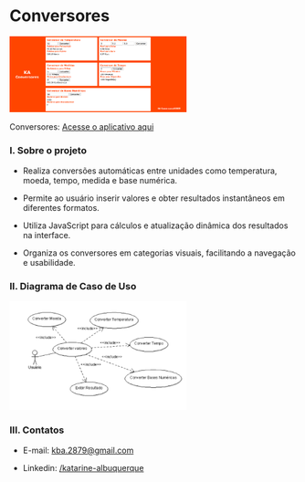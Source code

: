 # Conversores

<img src="conversores.png" width="310"/><br/>

Conversores: [Acesse o aplicativo aqui](https://katarine-albuquerque.rf.gd/conversores/index.html)

### I. Sobre o projeto

* Realiza conversões automáticas entre unidades como temperatura, moeda, tempo, medida e base numérica.

* Permite ao usuário inserir valores e obter resultados instantâneos em diferentes formatos.

* Utiliza JavaScript para cálculos e atualização dinâmica dos resultados na interface.

* Organiza os conversores em categorias visuais, facilitando a navegação e usabilidade.

### II. Diagrama de Caso de Uso

<img src="image.png" width="310"/>

### III. Contatos

* E-mail: [kba.2879@gmail.com](mailTo:kba.2879@gmail.com)

* Linkedin: [/katarine-albuquerque](https://www.linkedin.com/in/katarine-albuquerque/)

